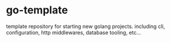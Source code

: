 # go-template
template repository for starting new golang projects. including cli, configuration, http middlewares, database tooling, etc...

